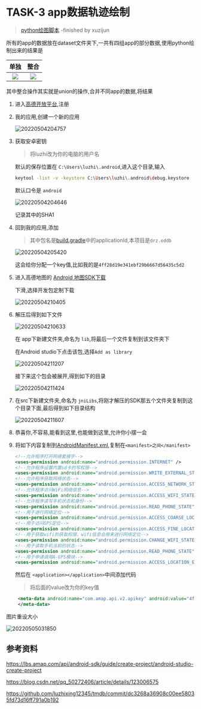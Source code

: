 # TASK-3 app数据轨迹绘制

> [python绘图脚本](../cal.py) -finished by xuzijun

所有的app的数据放在dataset文件夹下,一共有四组app的部分数据,使用python绘制出来的结果是

|单独|整合|
|:--:|:--:|
|![](separate_trace.png)|![](all_trace.png)|

其中整合操作其实就是union的操作,合并不同app的数据,将结果

1. 进入[高德开放平台](https://lbs.amap.com/),注册
2. 我的应用,创建一个新的应用

   ![20220504204757](https://raw.githubusercontent.com/learner-lu/picbed/master/20220504204757.png)

3. 获取安卓密钥

   > 将luzhi改为你的电脑的用户名

   默认的保存位置在 `C:\Users\luzhi\.android`,进入这个目录,输入

   ```bash
   keytool -list -v -keystore C:\Users\luzhi\.android\debug.keystore
   ```

   默认口令是 `android`

   ![20220504204646](https://raw.githubusercontent.com/learner-lu/picbed/master/20220504204646.png)

   记录其中的SHA1

4. 回到我的应用,添加

   > 其中包名是[build.gradle](../app/build.gradle)中的applicationId,本项目是`drz.oddb`

   ![20220504205420](https://raw.githubusercontent.com/learner-lu/picbed/master/20220504205420.png)

   这会给你分配一个key值,比如我的是`4ff28d19e341ebf29b6667d56435c5d2`

5. 进入高德地图的 [Android 地图SDK下载](https://lbs.amap.com/api/android-sdk/download)

   下滑,选择开发包定制下载

   ![20220504210405](https://raw.githubusercontent.com/learner-lu/picbed/master/20220504210405.png)

6. 解压后得到如下文件

   ![20220504210633](https://raw.githubusercontent.com/learner-lu/picbed/master/20220504210633.png)

   在 app下新建文件夹,命名为 `lib`,将最后一个文件复制到该文件夹下

   在Android studio下点击该包,选择`Add as library`

   ![20220504211207](https://raw.githubusercontent.com/learner-lu/picbed/master/20220504211207.png)

   接下来这个包会被展开,得到如下的目录

   ![20220504211424](https://raw.githubusercontent.com/learner-lu/picbed/master/20220504211424.png)

7. 在src下新建文件夹,命名为 `jniLibs`,将刚才解压的SDK那五个文件夹复制到这个目录下面,最后得到如下目录结构

   ![20220504211607](https://raw.githubusercontent.com/learner-lu/picbed/master/20220504211607.png)

8. 恭喜你,不容易,能看到这里,也能做到这里,允许你小摆一会
9. 将如下内容复制到[AndroidManifest.xml](../app/src/main/AndroidManifest.xml),复制在`<manifest>之间</manifest>`

   ```xml
   <!--允许程序打开网络套接字-->
   <uses-permission android:name="android.permission.INTERNET" />
   <!--允许程序设置内置sd卡的写权限-->
   <uses-permission android:name="android.permission.WRITE_EXTERNAL_STORAGE" />
   <!--允许程序获取网络状态-->
   <uses-permission android:name="android.permission.ACCESS_NETWORK_STATE" />
   <!--允许程序访问WiFi网络信息-->
   <uses-permission android:name="android.permission.ACCESS_WIFI_STATE" />
   <!--允许程序读写手机状态和身份-->
   <uses-permission android:name="android.permission.READ_PHONE_STATE" />
   <!--用于进行网络定位-->
   <uses-permission android:name="android.permission.ACCESS_COARSE_LOCATION"></uses-permission>
   <!--用于访问GPS定位-->
   <uses-permission android:name="android.permission.ACCESS_FINE_LOCATION"></uses-permission>
   <!--用于获取wifi的获取权限，wifi信息会用来进行网络定位-->
   <uses-permission android:name="android.permission.CHANGE_WIFI_STATE"></uses-permission>
   <!--用于读取手机当前的状态-->
   <uses-permission android:name="android.permission.READ_PHONE_STATE"></uses-permission>
   <!--用于申请调用A-GPS模块-->
   <uses-permission android:name="android.permission.ACCESS_LOCATION_EXTRA_COMMANDS"></uses-permission>
   ```

   然后在 `<application></application>`中间添加代码

   > 将后面的value改为你的key值

   ```xml
    <meta-data android:name="com.amap.api.v2.apikey" android:value="4ff28d19e341ebf29b6667d56435c5d2">
    </meta-data>
    ```

图片重设大小

![20220505031850](https://raw.githubusercontent.com/learner-lu/picbed/master/20220505031850.png)


## 参考资料

https://lbs.amap.com/api/android-sdk/guide/create-project/android-studio-create-project

https://blog.csdn.net/qq_50272406/article/details/123006575

https://github.com/luzhixing12345/tmdb/commit/dc3268a36908c00ee58035fd73d16ff791a0b192